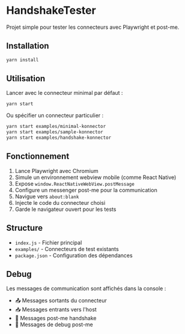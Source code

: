 # HandshakeTester

Projet simple pour tester les connecteurs avec Playwright et post-me.

## Installation

```bash
yarn install
```

## Utilisation

Lancer avec le connecteur minimal par défaut :
```bash
yarn start
```

Ou spécifier un connecteur particulier :
```bash
yarn start examples/minimal-konnector
yarn start examples/sample-konnector
yarn start examples/handshake-konnector
```

## Fonctionnement

1. Lance Playwright avec Chromium
2. Simule un environnement webview mobile (comme React Native)
3. Expose `window.ReactNativeWebView.postMessage`
4. Configure un messenger post-me pour la communication
5. Navigue vers `about:blank`
6. Injecte le code du connecteur choisi
7. Garde le navigateur ouvert pour les tests

## Structure

- `index.js` - Fichier principal
- `examples/` - Connecteurs de test existants
- `package.json` - Configuration des dépendances

## Debug

Les messages de communication sont affichés dans la console :
- 📤 Messages sortants du connecteur
- 📥 Messages entrants vers l'host
- 🤝 Messages post-me handshake
- 🔔 Messages de debug post-me 
